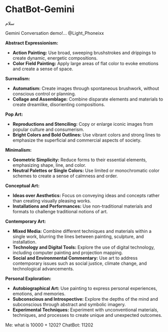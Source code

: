 # ChatBot-Gemini
سلام





Gemini Conversation demo!...
@Light_Phoneixx

**Abstract Expressionism:**

* **Action Painting:** Use broad, sweeping brushstrokes and drippings to create dynamic, energetic compositions.
* **Color Field Painting:** Apply large areas of flat color to evoke emotions and create a sense of space.

**Surrealism:**

* **Automatism:** Create images through spontaneous brushwork, without conscious control or planning.
* **Collage and Assemblage:** Combine disparate elements and materials to create dreamlike, disorienting compositions.

**Pop Art:**

* **Reproductions and Stenciling:** Copy or enlarge iconic images from popular culture and consumerism.
* **Bright Colors and Bold Outlines:** Use vibrant colors and strong lines to emphasize the superficial and commercial aspects of society.

**Minimalism:**

* **Geometric Simplicity:** Reduce forms to their essential elements, emphasizing shape, line, and color.
* **Neutral Palettes or Single Colors:** Use limited or monochromatic color schemes to create a sense of calmness and order.

**Conceptual Art:**

* **Ideas over Aesthetics:** Focus on conveying ideas and concepts rather than creating visually pleasing works.
* **Installations and Performances:** Use non-traditional materials and formats to challenge traditional notions of art.

**Contemporary Art:**

* **Mixed Media:** Combine different techniques and materials within a single work, blurring the lines between painting, sculpture, and installation.
* **Technology and Digital Tools:** Explore the use of digital technology, including computer painting and projection mapping.
* **Social and Environmental Commentary:** Use art to address contemporary issues such as social justice, climate change, and technological advancements.

**Personal Exploration:**

* **Autobiographical Art:** Use painting to express personal experiences, emotions, and memories.
* **Subconscious and Introspective:** Explore the depths of the mind and subconscious through abstract and symbolic imagery.
* **Experimental Techniques:** Experiment with unconventional materials, techniques, and processes to create unique and unexpected outcomes.

Me: what is  10000 + 1202?
ChatBot: 11202
